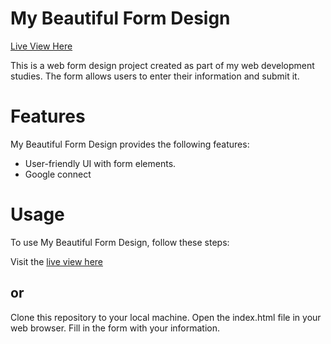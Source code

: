 
# My Beautiful Form Design

[Live View Here](https://eric-96.github.io/myBeautifulFormDesign/)

This is a web form design project created as part of my web development studies. The form allows users to enter their information and submit it.

# Features
My Beautiful Form Design provides the following features:

- User-friendly UI with form elements.
- Google connect 

# Usage
To use My Beautiful Form Design, follow these steps:

Visit the [live view here](https://eric-96.github.io/myBeautifulFormDesign/)

## or

Clone this repository to your local machine.
Open the index.html file in your web browser.
Fill in the form with your information.

